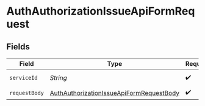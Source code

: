 # AuthAuthorizationIssueApiFormRequest


## Fields

| Field                                                                                                           | Type                                                                                                            | Required                                                                                                        | Description                                                                                                     |
| --------------------------------------------------------------------------------------------------------------- | --------------------------------------------------------------------------------------------------------------- | --------------------------------------------------------------------------------------------------------------- | --------------------------------------------------------------------------------------------------------------- |
| `serviceId`                                                                                                     | *String*                                                                                                        | :heavy_check_mark:                                                                                              | A service ID.                                                                                                   |
| `requestBody`                                                                                                   | [AuthAuthorizationIssueApiFormRequestBody](../../models/operations/AuthAuthorizationIssueApiFormRequestBody.md) | :heavy_check_mark:                                                                                              | N/A                                                                                                             |